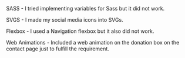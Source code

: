 SASS - I tried implementing variables for Sass but it did not work.

SVGS - I made my social media icons into SVGs. 

Flexbox - I used a Navigation flexbox but it also did not work.

Web Animations - Included a web animation on the donation box on the contact page just to fulfill the requirement.
